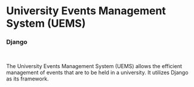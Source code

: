 <h1>University Events Management System (UEMS)</h1>
<h3>Django</h3>
<br/>
<p>The University Events Management System (UEMS) allows the efficient management of events that are to be held in a university. It utilizes Django as its framework.</p>
